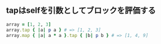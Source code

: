 ## tapはselfを引数としてブロックを評価する

```ruby
array = [1, 2, 3]
array.tap { |a| p a } # => [1, 2, 3]
array.map { |a| a * a }.tap { |b| p b } # => [1, 4, 9]
```
